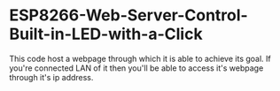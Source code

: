 # ESP8266-Web-Server-Control-Built-in-LED-with-a-Click
This code host a webpage through which it is able to achieve its goal. If you're connected LAN of it then you'll be able to access it's webpage through it's ip address.
